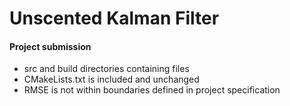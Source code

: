 # Unscented Kalman Filter
#### Project submission
* src and build directories containing files 
* CMakeLists.txt is included and unchanged
* RMSE is not within boundaries defined in project specification